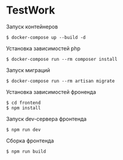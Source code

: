 # TestWork

Запуск контейнеров

```
$ docker-compose up --build -d
```

Установка зависимостей php

```
$ docker-compose run --rm composer install
```

Запуск миграций

```
$ docker-compose run --rm artisan migrate
```

Установка зависимостей фроненда

```
$ cd frontend
$ npm install
```


Запуск dev-сервера фронтенда

```
$ npm run dev
```


Сборка фронтенда

```
$ npm run build
```